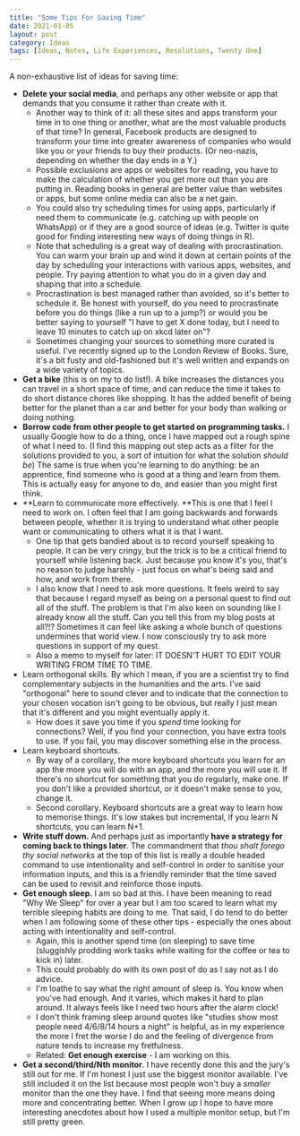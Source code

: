 ```yaml
---
title: "Some Tips For Saving Time"
date: 2021-01-05
layout: post
category: Ideas
tags: [Ideas, Notes, Life Experiences, Resolutions, Twenty One]
---
```

A non-exhaustive list of ideas for saving time:
* **Delete your social media**, and perhaps any other website or app that demands that you consume it rather than create with it.
	* Another way to think of it: all these sites and apps transform your time in to one thing or another, what are the most valuable products of that time? In general, Facebook products are designed to transform your time into greater awareness of companies who would like you or your friends to buy their products. (Or neo-nazis, depending on whether the day ends in a Y.)
	* Possible exclusions are apps or websites for reading, you have to make the calculation of whether you get more out than you are putting in. Reading books in general are better value than websites or apps, but some online media can also be a net gain.
	* You could also try scheduling times for using apps, particularly if need them to communicate (e.g. catching up with people on WhatsApp) or if they are a good source of ideas (e.g. Twitter is quite good for finding interesting new ways of doing things in R).
	* Note that scheduling is a great way of dealing with procrastination. You can warm your brain up and wind it down at certain points of the day by scheduling your interactions with various apps, websites, and people. Try paying attention to what you do in a given day and shaping that into a schedule.
	* Procrastination is best managed rather than avoided, so it's better to schedule it. Be honest with yourself, do you need to procrastinate before you do things (like a run up to a jump?) or would you be better saying to yourself "I have to get X done today, but I need to leave 10 minutes to catch up on xkcd later on"?
	* Sometimes changing your sources to something more curated is useful. I've recently signed up to the London Review of Books. Sure, it's a bit fusty and old-fashioned but it's well written and expands on a wide variety of topics.
* **Get a bike** (this is on my to do list!). A bike increases the distances you can travel in a short space of time, and can reduce the time it takes to do short distance chores like shopping. It has the added benefit of being better for the planet than a car and better for your body than walking or doing nothing. 
* **Borrow code from other people to get started on programming tasks.** I usually Google how to do a thing, once I have mapped out a rough spine of what I need to. (I find this mapping out step acts as a filter for the solutions provided to you, a sort of intuition for what the solution *should be*) The same is true when you're learning to do anything: be an apprentice, find someone who is good at a thing and learn from them. This is actually easy for anyone to do, and easier than you might first think.
* **Learn to communicate more effectively. **This is one that I feel I need to work on. I often feel that I am going backwards and forwards between people, whether it is trying to understand what other people want or communicating to others what it is that I want.
	* One tip that gets bandied about is to record yourself speaking to people. It can be very cringy, but the trick is to be a critical friend to yourself while listening back. Just because you know it's you, that's no reason to judge harshly - just focus on what's being said and how, and work from there.
	* I also know that I need to ask more questions. It feels weird to say that because I regard myself as being on a personal quest to find out all of the stuff. The problem is that I'm also keen on sounding like I already know all the stuff. Can you tell this from my blog posts at all?!? Sometimes it can feel like asking a whole bunch of questions undermines that world view. I now consciously try to ask more questions in support of my quest. 
	* Also a memo to myself for later: IT DOESN'T HURT TO EDIT YOUR WRITING FROM TIME TO TIME.
* Learn orthogonal skills. By which I mean, if you are a scientist try to find complementary subjects in the humanities and the arts. I've said "orthogonal" here to sound clever and to indicate that the connection to your chosen vocation isn't going to be obvious, but really I just mean that it's different and you might eventually apply it.
	* How does it save you time if you *spend* time looking for connections? Well, if you find your connection, you have extra tools to use. If you fail, you may discover something else in the process. 
* Learn keyboard shortcuts.
	* By way of a corollary, the more keyboard shortcuts you learn for an app the more you will do with an app, and the more you will use it. If there's no shortcut for something that you do regularly, make one. If you don't like a provided shortcut, or it doesn't make sense to you, change it.
	* Second corollary. Keyboard shortcuts are a great way to learn how to memorise things. It's low stakes but incremental, if you learn N shortcuts, you can learn N+1.
* **Write stuff down.** And perhaps just as importantly **have a strategy for coming back to things later**. The commandment that *thou shalt forego thy social networks* at the top of this list is really a double headed command to use intentionality and self-control in order to sanitise your information inputs, and this is a friendly reminder that the time saved can be used to revisit and reinforce those inputs. 
* **Get enough sleep.** I am so bad at this. I have been meaning to read "Why We Sleep" for over a year but I am too scared to learn what my terrible sleeping habits are doing to me. That said, I do tend to do better when I am following some of these other tips - especially the ones about acting with intentionality and self-control. 
	* Again, this is another spend time (on sleeping) to save time (sluggishly prodding work tasks while waiting for the coffee or tea to kick in) later.
	* This could probably do with its own post of do as I say not as I do advice.
	* I'm loathe to say what the right amount of sleep is. You know when you've had enough. And it varies, which makes it hard to plan around. It always feels like I need two hours after the alarm clock!
	* I don't think framing sleep around quotes like "studies show most people need 4/6/8/14 hours a night" is helpful, as in my experience the more I fret the worse I do and the feeling of divergence from nature tends to increase my fretfulness.
	* Related: **Get enough exercise** - I am working on this. 
* **Get a second/third/Nth monitor**. I have recently done this and the jury's still out for me. If I'm honest I just use the biggest monitor available. I've still included it on the list because most people won't buy a *smaller* monitor than the one they have. I find that seeing more means doing more and concentrating better. When I grow up I hope to have more interesting anecdotes about how I used a multiple monitor setup, but I'm still pretty green.
